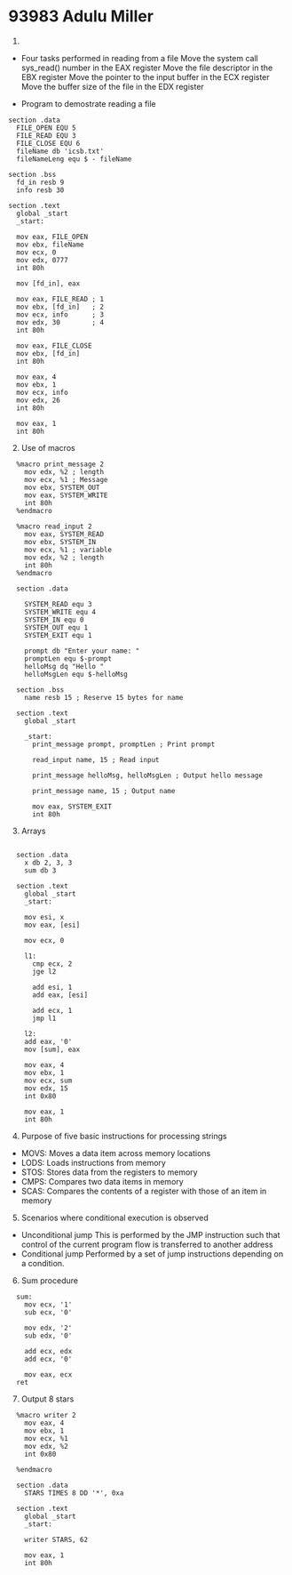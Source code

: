 # 93983 Adulu Miller

1. 
  - Four tasks performed in reading from a file
  Move the system call sys_read() number in the EAX register
  Move the file descriptor in the EBX register
  Move the pointer to the input buffer in the ECX register
  Move the buffer size of the file in the EDX register

  - Program to demostrate reading a file
  ```
  section .data
    FILE_OPEN EQU 5
    FILE_READ EQU 3
    FILE_CLOSE EQU 6
    fileName db 'icsb.txt'
    fileNameLeng equ $ - fileName

  section .bss
    fd_in resb 9
    info resb 30

  section .text
    global _start
    _start:

    mov eax, FILE_OPEN
    mov ebx, fileName
    mov ecx, 0
    mov edx, 0777
    int 80h

    mov [fd_in], eax

    mov eax, FILE_READ ; 1
    mov ebx, [fd_in]   ; 2
    mov ecx, info      ; 3
    mov edx, 30        ; 4
    int 80h

    mov eax, FILE_CLOSE
    mov ebx, [fd_in]
    int 80h

    mov eax, 4
    mov ebx, 1
    mov ecx, info
    mov edx, 26
    int 80h

    mov eax, 1
    int 80h
  ```

2. Use of macros

```
  %macro print_message 2
    mov edx, %2 ; length
    mov ecx, %1 ; Message
    mov ebx, SYSTEM_OUT
    mov eax, SYSTEM_WRITE
    int 80h	
  %endmacro

  %macro read_input 2
    mov eax, SYSTEM_READ
    mov ebx, SYSTEM_IN
    mov ecx, %1 ; variable
    mov edx, %2 ; length
    int 80h
  %endmacro

  section .data

    SYSTEM_READ equ 3
    SYSTEM_WRITE equ 4
    SYSTEM_IN equ 0
    SYSTEM_OUT equ 1
    SYSTEM_EXIT equ 1

    prompt db "Enter your name: "
    promptLen equ $-prompt
    helloMsg dq "Hello "
    helloMsgLen equ $-helloMsg
    
  section .bss
    name resb 15 ; Reserve 15 bytes for name
    
  section .text
    global _start
    
    _start:
      print_message prompt, promptLen ; Print prompt

      read_input name, 15 ; Read input
      
      print_message helloMsg, helloMsgLen ; Output hello message

      print_message name, 15 ; Output name
      
      mov eax, SYSTEM_EXIT
      int 80h

```

3. Arrays

```

  section .data
    x db 2, 3, 3
    sum db 3

  section .text
    global _start
    _start:
    
    mov esi, x
    mov eax, [esi]

    mov ecx, 0

    l1:  
      cmp ecx, 2
      jge l2
      
      add esi, 1
      add eax, [esi]
      
      add ecx, 1
      jmp l1

    l2:
    add eax, '0'
    mov [sum], eax

    mov eax, 4
    mov ebx, 1
    mov ecx, sum
    mov edx, 15
    int 0x80

    mov eax, 1
    int 80h

```

4. Purpose of five basic instructions for processing strings
  - MOVS: Moves a data item across memory locations
  - LODS: Loads instructions from memory
  - STOS: Stores data from the registers to memory
  - CMPS: Compares two data items in memory
  - SCAS: Compares the contents of a register with those of an item in memory

5. Scenarios where conditional execution is observed
  - Unconditional jump
    This is performed by the JMP instruction such that control of the current program flow is transferred to another address
  - Conditional jump
    Performed by a set of jump instructions depending on a condition.

6. Sum procedure
  ```
    sum:
      mov ecx, '1'
      sub ecx, '0'

      mov edx, '2'
      sub edx, '0'

      add ecx, edx
      add ecx, '0'

      mov eax, ecx
    ret
  ```

7. Output 8 stars

```
  %macro writer 2
    mov eax, 4
    mov ebx, 1
    mov ecx, %1
    mov edx, %2
    int 0x80

  %endmacro

  section .data
    STARS TIMES 8 DD '*', 0xa

  section .text
    global _start
    _start:
    
    writer STARS, 62
    
    mov eax, 1
    int 80h
```